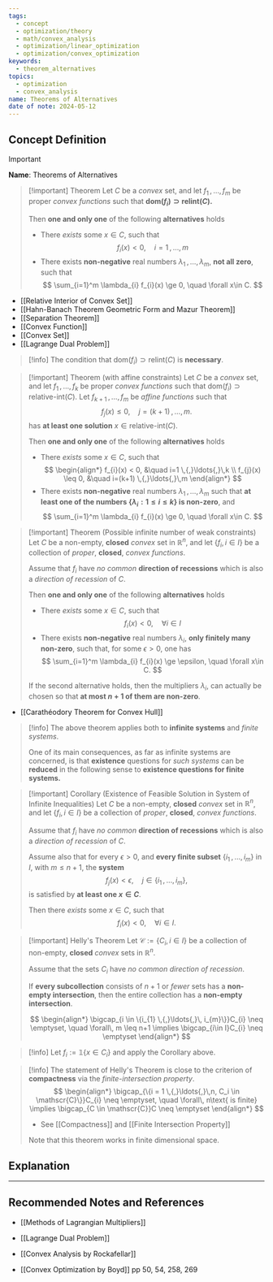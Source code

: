 ```yaml
---
tags:
  - concept
  - optimization/theory
  - math/convex_analysis
  - optimization/linear_optimization
  - optimization/convex_optimization
keywords:
  - theorem_alternatives
topics:
  - optimization
  - convex_analysis
name: Theorems of Alternatives
date of note: 2024-05-12
---
```


## Concept Definition

>[!important]
>**Name**: Theorems of Alternatives

>[!important] Theorem
>Let $C$ be a *convex* set, and let $f_{1} \,{,}\ldots{,}\, f_{m}$ be proper *convex functions* such that **$\text{dom}(f_{i}) \supset \text{relint}(C).$**
>
>Then **one and only one** of the following **alternatives** holds
>- There *exists* some $x \in C$, such that 
>  $$
>  f_{i}(x) < 0, \quad i=1 \,{,}\ldots{,}\,m
> $$
>- There exists **non-negative** real numbers $\lambda_{1} \,{,}\ldots{,}\, \lambda_{m}$, **not all zero**, such that 
>  $$
>  \sum_{i=1}^m \lambda_{i} f_{i}(x) \ge 0, \quad \forall x\in C.
> $$

- [[Relative Interior of Convex Set]]
- [[Hahn-Banach Theorem Geometric Form and Mazur Theorem]]
- [[Separation Theorem]]
- [[Convex Function]]
- [[Convex Set]]
- [[Lagrange Dual Problem]]

>[!info]
>The condition that $\text{dom}(f_{i}) \supset \text{relint}(C)$ is **necessary**.


>[!important] Theorem (with affine constraints)
>Let $C$ be a *convex* set, and let $f_{1} \,{,}\ldots{,}\, f_{k}$ be proper *convex functions* such that $\text{dom}(f_{i}) \supset \text{relative-int}(C).$ Let $f_{k+1} \,{,}\ldots{,}\, f_{m}$ be *affine functions* such that 
>$$
>f_{j}(x) \leq 0, \quad  j= (k+1) \,{,}\ldots{,}\,m.
>$$
>has **at least one solution** $x\in  \text{relative-int}(C).$
>
>Then **one and only one** of the following **alternatives** holds
>- There *exists* some $x \in C$, such that 
>  $$
> \begin{align*}
> f_{i}(x) < 0, &\quad i=1 \,{,}\ldots{,}\,k \\
> f_{j}(x) \leq 0, &\quad i=(k+1) \,{,}\ldots{,}\,m
\end{align*}
> $$
>- There exists **non-negative** real numbers $\lambda_{1} \,{,}\ldots{,}\, \lambda_{m}$ such that **at least one of the numbers $\left\{ \lambda_{i}: 1 \leq i \leq k \right\}$ is non-zero**, and
>  $$
>  \sum_{i=1}^m \lambda_{i} f_{i}(x) \ge 0, \quad \forall x\in C.
> $$


>[!important] Theorem (Possible infinite number of weak constraints)
>Let $C$ be a non-empty, **closed** *convex* set in $\mathbb{R}^n$, and let $\left\{  f_{i}, i\in I\right\}$ be a collection of *proper*, **closed**, *convex functions*. 
>
>Assume that $f_{i}$ have *no common* **direction of recessions** which is also a *direction of recession* of $C.$
>
>Then **one and only one** of the following **alternatives** holds
>- There *exists* some $x \in C$, such that 
>  $$
>  f_{i}(x) < 0, \quad \forall i \in I
> $$
>- There exists **non-negative** real numbers $\lambda_{i}$, **only finitely many non-zero**, such that, for some $\epsilon >0$, one has
>  $$
>  \sum_{i=1}^m \lambda_{i} f_{i}(x) \ge \epsilon, \quad \forall x\in C.
> $$
> 
>If the second alternative holds, then the multipliers $\lambda_{i}$, can actually be chosen so that **at most $n+1$ of them are non-zero**. 

- [[Carathéodory Theorem for Convex Hull]]

>[!info]
>The above theorem applies both to **infinite systems** and *finite systems*. 
>
>One of its main consequences, as far as infinite systems are concerned, is that **existence** questions for *such systems* can be **reduced** in the following sense to **existence questions for finite systems.**

>[!important] Corollary (Existence of Feasible Solution in System of Infinite Inequalities)
>Let $C$ be a non-empty, **closed** *convex* set in $\mathbb{R}^n$, and let $\left\{  f_{i}, i\in I\right\}$ be a collection of *proper*, **closed**, *convex functions*. 
>
>Assume that $f_{i}$ have *no common* **direction of recessions** which is also a *direction of recession* of $C.$
>
>Assume also that for every $\epsilon >0$, and **every finite subset** $\{i_{1} \,{,}\ldots{,}\, i_{m}\}$ in $I$, with $m \leq n+1$, the **system**
>$$
>  f_{j}(x) < \epsilon, \quad j \in \{i_{1} \,{,}\ldots{,}\, i_{m}\},
> $$
>is satisfied by **at least one $x\in C$**.
> 
>Then there *exists* some $x \in C$, such that 
>  $$
>  f_{i}(x) < 0, \quad \forall i \in I.
> $$


>[!important] Helly's Theorem
>Let $\mathscr{C}:= \{C_{i}, i\in I\}$ be a collection of non-empty, **closed** *convex* sets in $\mathbb{R}^n$.
>
>Assume that the sets $C_{i}$ have *no common direction of recession*. 
>
>If **every subcollection** consists of $n+1$ or *fewer* sets has a **non-empty intersection**, then the entire collection has a **non-empty intersection**.
>
> $$
> \begin{align*}
> \bigcap_{i \in \{i_{1} \,{,}\ldots{,}\, i_{m}\}}C_{i} \neq \emptyset, \quad \forall\, m \leq n+1 \implies \bigcap_{i\in I}C_{i} \neq \emptyset
> \end{align*}
> $$

>[!info]
>Let $f_{i}:= \mathbb{1}\left\{ x\in  C_{i} \right\}$ and apply the Corollary above.


>[!info]
>The statement of Helly's Theorem is close to the criterion of **compactness** via the *finite-intersection property*.
> $$
> \begin{align*}
> \bigcap_{\{i = 1 \,{,}\ldots{,}\,n, C_i \in \mathscr{C}\}}C_{i} \neq \emptyset, \quad \forall\, n\text{ is finite} \implies \bigcap_{C \in \mathscr{C}}C \neq \emptyset
> \end{align*}
> $$
>- See [[Compactness]] and [[Finite Intersection Property]]
>  
>Note that this theorem works in finite dimensional space.  


## Explanation










-----------
##  Recommended Notes and References


- [[Methods of Lagrangian Multipliers]]
- [[Lagrange Dual Problem]]

- [[Convex Analysis by Rockafellar]]
- [[Convex Optimization by Boyd]] pp 50, 54, 258, 269
